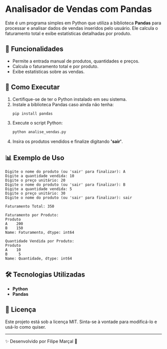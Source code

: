 # Analisador de Vendas com Pandas

Este é um programa simples em Python que utiliza a biblioteca **Pandas** para processar e analisar dados de vendas inseridos pelo usuário. Ele calcula o faturamento total e exibe estatísticas detalhadas por produto.

## 📌 Funcionalidades
- Permite a entrada manual de produtos, quantidades e preços.
- Calcula o faturamento total e por produto.
- Exibe estatísticas sobre as vendas.

## 🚀 Como Executar
1. Certifique-se de ter o Python instalado em seu sistema.
2. Instale a biblioteca Pandas caso ainda não tenha:
   ```sh
   pip install pandas
   ```
3. Execute o script Python:
   ```sh
   python analise_vendas.py
   ```
4. Insira os produtos vendidos e finalize digitando **'sair'**.

## 📊 Exemplo de Uso
```
Digite o nome do produto (ou 'sair' para finalizar): A
Digite a quantidade vendida: 10
Digite o preço unitário: 20
Digite o nome do produto (ou 'sair' para finalizar): B
Digite a quantidade vendida: 5
Digite o preço unitário: 30
Digite o nome do produto (ou 'sair' para finalizar): sair

Faturamento Total: 350

Faturamento por Produto:
Produto
A    200
B    150
Name: Faturamento, dtype: int64

Quantidade Vendida por Produto:
Produto
A    10
B     5
Name: Quantidade, dtype: int64
```

## 🛠 Tecnologias Utilizadas
- **Python**
- **Pandas**

## 📄 Licença
Este projeto está sob a licença MIT. Sinta-se à vontade para modificá-lo e usá-lo como quiser.

---

✨ Desenvolvido por Filipe Marçal 🚀
